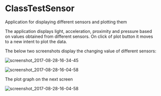 # ClassTestSensor
Application for displaying different sensors and plotting them

The application displays light, acceleration, proximity and pressure based on values obtained from different sensors. On click of plot button it moves to a new intent to plot the data.

The below two screenshots display the changing value of different sensors:

![screenshot_2017-08-28-16-34-45](https://user-images.githubusercontent.com/30759817/29771102-c0c05978-8c0f-11e7-874b-2716ad912f36.png)

![screenshot_2017-08-28-16-04-58](https://user-images.githubusercontent.com/30759817/29771115-ce57fc30-8c0f-11e7-8d25-2bf2d40e21fe.png)

The plot graph on the next screen

![screenshot_2017-08-28-16-04-58](https://user-images.githubusercontent.com/30759817/29771139-e510c4fc-8c0f-11e7-9cf0-536ec6235f22.png)
